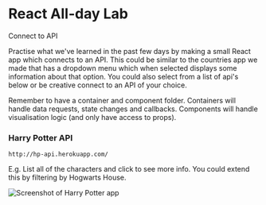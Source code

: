# React All-day Lab

Connect to API

Practise what we've learned in the past few days by making a small React app which connects to an API. This could be similar to the countries app we made that has a dropdown menu which when selected displays some information about that option. You could also select from a list of api's below or be creative connect to an API of your choice.

Remember to have a container and component folder. Containers will handle data requests, state changes and callbacks. Components will handle visualisation logic (and only have access to props).

### Harry Potter API

`http://hp-api.herokuapp.com/`

E.g. List all of the characters and click to see more info. You could extend this by filtering by Hogwarts House.



![Screenshot of Harry Potter app](https://user-images.githubusercontent.com/38946410/47796915-33581200-dd1d-11e8-9aed-f68b93e77d13.png)
